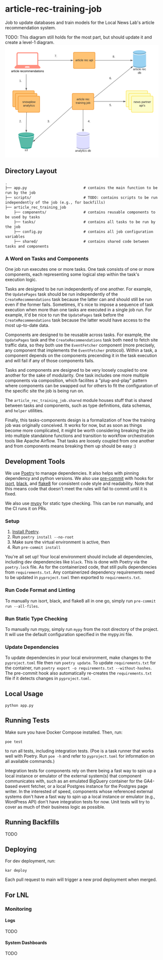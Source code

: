 # article-rec-training-job

Job to update databases and train models for the Local News Lab's article recommendation system.

TODO: This diagram still holds for the most part, but should update it and create a level-1 diagram.
![architecture diagram](arch-diagram.png)

## Directory Layout

```
.
├── app.py                          # contains the main function to be run by the job
├── scripts/                        # TODO: contains scripts to be run independently of the job (e.g., for backfills)
├── article_rec_training_job
    ├── components/                 # contains reusable components to be used by tasks
    ├── tasks/                      # contains all tasks to be run by the job
    ├── config.py                   # contains all job configuration variables
    ├── shared/                     # contains shared code between tasks and components
```

### A Word on Tasks and Components

One job run executes one or more tasks. One task consists of one or more components, each representing some logical step within the task's execution logic.

Tasks are designed to be run independently of one another. For example, the `UpdatePages` task should be run independently of the `CreateRecommendations` task because the latter can and should still be run even if the former fails. Sometimes, it's nice to impose a sequence of task execution when more than one tasks are executed in a single job run. For example, it'd be nice to run the `UpdatePages` task before the `CreateRecommendations` task because the latter would have access to the most up-to-date data.

Components are designed to be reusable across tasks. For example, the `UpdatePages` task and the `CreateRecommendations` task both need to fetch site traffic data, so they both use the `EventFetcher` component (more precisely, any component that implements the `EventFetcher` protocol). Within a task, a component depends on the components precending it in the task execution and will fail if any of those components fails.

Tasks and components are designed to be very loosely coupled to one another for the sake of modularity. One task includes one more multiple components via composition, which facilites a "plug-and-play" pattern where components can be swapped out for others to fit the configuration of the specific site the job is being run on.

The `article_rec_training_job.shared` module houses stuff that is shared between tasks and components, such as type definitions, data schemas, and `helper` utilities.

Finally, this tasks-components design is a formalization of how the training job was originally conceived. It works for now, but as soon as things become more complicated, it might be worth considering breaking the job into multiple standalone functions and transition to workflow orchestration tools like Apache Airflow. That tasks are loosely coupled from one another and from components means breaking them up should be easy :)

## Development Tools

We use [Poetry](https://python-poetry.org/) to manage dependencies. It also helps with pinning dependency and python
versions. We also use [pre-commit](https://pre-commit.com/) with hooks for [isort](https://pycqa.github.io/isort/),
[black](https://github.com/psf/black), and [flake8](https://flake8.pycqa.org/en/latest/) for consistent code style and
readability. Note that this means code that doesn't meet the rules will fail to commit until it is fixed.

We also use [mypy](https://mypy.readthedocs.io/en/stable/index.html) for static type checking. This can be run manually,
and the CI runs it on PRs.

### Setup

1. [Install Poetry](https://python-poetry.org/docs/#installation).
2. Run `poetry install --no-root`
3. Make sure the virtual environment is active, then
4. Run `pre-commit install`

You're all set up! Your local environment should include all dependencies, including dev dependencies like `black`.
This is done with Poetry via the `poetry.lock` file. As for the containerized code, that still pulls dependencies from
`requirements.txt`. Any containerized dependency requirements need to be updated in `pyproject.toml` then exported to
`requirements.txt`.

### Run Code Format and Linting

To manually run isort, black, and flake8 all in one go, simply run `pre-commit run --all-files`.

### Run Static Type Checking

To manually run mypy, simply run `mypy` from the root directory of the project. It will use the default configuration
specified in the mypy.ini file.

### Update Dependencies

To update dependencies in your local environment, make changes to the `pyproject.toml` file then run `poetry update`.
To update `requirements.txt` for the container, run `poetry export -o requirements.txt --without-hashes`. The pre-commit
hook also automatically re-creates the `requirements.txt` file if it detects changes in `pyproject.toml`.

## Local Usage

```
python app.py
```

## Running Tests

Make sure you have Docker Compose installed. Then, run:

```
poe test
```

to run all tests, including integration tests. (Poe is a task runner that works well with Poetry. Run `poe -h` and refer to `pyproject.toml` for information on all available commands.)

Integration tests for components rely on there being a fast way to spin up a local instance or emulator of the external system(s) that component communicates with, such as an emulated BigQuery container for the GA4-based event fetcher, or a local Postgres instance for the Postgres page writer. In the interested of speed, components whose referenced external systems don't have a fast way to spin up a local instance or emulator (e.g., WordPress API) don't have integration tests for now. Unit tests will try to cover as much of their business logic as possible.

## Running Backfills

TODO

## Deploying

For dev deployment, run:

```
kar deploy
```

Each pull request to main will trigger a new prod deployment when merged.

## For LNL

### Monitoring

#### Logs

TODO

#### System Dashboards

TODO
